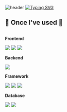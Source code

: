 ![header](https://capsule-render.vercel.app/api?type=waving&color=6994CDEE&text=&animation=twinkling&height=80)
[![Typing SVG](https://readme-typing-svg.demolab.com?font=Alkatra&weight=500&size=45&duration=3500&pause=3&color=6994CDEE&center=false&vCenter=false&multiline=true&repeat=true&width=1000&height=100&lines=Welcome+to+song's+GitHub!👋)](https://git.io/typing-svg)
 
<div align="left">

## 🔨 Once I've used 🔨
<div style="display:flex; flex-direction:column; align-items:flex-start;">
     <!-- Frontend -->
    <p><strong>Frontend</strong></p>
    <div>
        <img src="https://img.shields.io/badge/html5-E34F26?style=flat-square&logo=html5&logoColor=white"> 
        <img src="https://img.shields.io/badge/css-1572B6?style=flat-square&logo=css3&logoColor=white"> 
        <img src="https://img.shields.io/badge/javascript-F7DF1E?style=flat-square&logo=javascript&logoColor=black"> 
    </div>
    <!-- Backend -->
    <p><strong>Backend</strong></p>
    <div>
        <img src="https://img.shields.io/badge/Java-007396?style=for-the-badge&logo=Java&logoColor=white"> 
    </div>
       <!-- Framework -->
    <p><strong>Framework</strong></p>
    <div>
        <img src="https://img.shields.io/badge/spring-6DB33F?style=for-the-badge&logo=spring&logoColor=white">
        <img src="https://img.shields.io/badge/Spring Boot-6DB33F?style=for-the-badge&logo=spring boot&logoColor=white">
        <img src="https://img.shields.io/badge/bootstrap-7952B3?style=for-the-badge&logo=bootstrap&logoColor=white">
    </div>
    <!-- Database -->
    <p><strong>Database</strong></p>
    <div>
        <img src="https://img.shields.io/badge/oracle-F80000?style=for-the-badge&logo=oracle&logoColor=white"> 
        <img src="https://img.shields.io/badge/mysql-4479A1?style=for-the-badge&logo=mysql&logoColor=white"> 
    </div>
<br>
</div>

